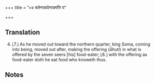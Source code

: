 +++
title = "०४ बलेनान्नादेनान्नमत्ति य"

+++
## Translation
4. ⌊7.⌋ As he moved out toward the northern quarter, king Soma, coming  
into being, moved out after, making the offering (*ā́huti*) in what is  
offered by the seven seers \[his\] food-eater; ⌊8.⌋ with the offering as  
food-eater doth he eat food who knoweth thus.

## Notes

